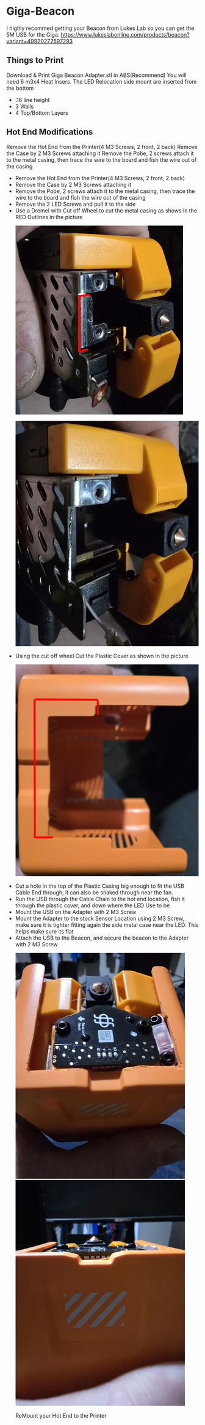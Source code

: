 # Giga-Beacon
I highly recommed getting your Beacon from Lukes Lab so you can get the 5M USB for the Giga. 
https://www.lukeslabonline.com/products/beacon?variant=49920272597293

<h2>Things to Print</h2>
Download & Print Giga Beacon Adapter.stl in ABS(Recommend)
You will need 6 m3x4 Heat Insers. The LED Relocation side mount are inserted from the bottom
<ul>
<li>.16 line height</li>
<li>3 Walls</li>
<li>4 Top/Bottom Layers</li>
</ul>

<h2>Hot End Modifications</h2>
Remove the Hot End from the Printer(4 M3 Screws, 2 front, 2 back)
Remove the Case by 2 M3 Screws attaching it
Remove the Pobe, 2 screws attach it to the metal casing, then trace the wire to the board and fish the wire out of the casing
<ul>
<li>Remove the Hot End from the Printer(4 M3 Screws, 2 front, 2 back)</li>
<li>Remove the Case by 2 M3 Screws attaching it</li>
<li>Remove the Pobe, 2 screws attach it to the metal casing, then trace the wire to the board and fish the wire out of the casing</li>
 <li>Remove the 2 LED Screws and pull it to the side</li>
 <li>Use a Dremel with Cut off Wheel to cut the metal casing as shows in the RED Outlines in the picture <p><img src ="https://github.com/jranger615/Giga-Beacon/blob/main/photos/Hot-End%20Modification.jpg?raw=true"/></p>
 <p><img src ="https://github.com/jranger615/Giga-Beacon/blob/main/photos/Hot%20End%20Mod%20Completed.jpg?raw=true"/></p></li>
 <li>Using the cut off wheel Cut the Plastic Cover as shown in the picture
 <p><img src ="https://github.com/jranger615/Giga-Beacon/blob/main/photos/Plastic%20Cover%20Mod.jpg?raw=true"/></p></li>
 <li>Cut a hole in the top of the Plastic Casing big enough to fit the USB Cable End through, it can also be snaked through near the fan.</li>
 <li>Run the USB through the Cable Chain to the hot end location, fish it through the plastic cover, and down where the LED Use to be</li>
 <li>Mount the USB on the Adapter with 2 M3 Screw</li>
 <li>Mount the Adapter to the stock Sensor Location using 2 M3 Screw, make sure it is tighter fitting again the side metal case near the LED. This helps make sure its flat</li>
 <Li>Attach the USB to the Beacon, and secure the beacon to the Adapter with 2 M3 Screw
  <p><img src ="https://github.com/jranger615/Giga-Beacon/blob/main/photos/Beacon-Mounted.jpg?raw=true"/>
 <img src ="https://github.com/jranger615/Giga-Beacon/blob/main/photos/Beacon%20Mounted-Front.jpg?raw=true"/></p>
 
 </Li>
 <ki>ReMount your Hot End to the Printer</ki>
</ul>
 
